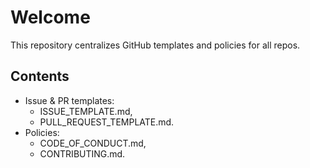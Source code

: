 # Welcome

This repository centralizes GitHub templates and policies for all repos.

## Contents

* Issue & PR templates:
  * ISSUE_TEMPLATE.md,
  * PULL_REQUEST_TEMPLATE.md.
* Policies:
  * CODE_OF_CONDUCT.md,
  * CONTRIBUTING.md.
